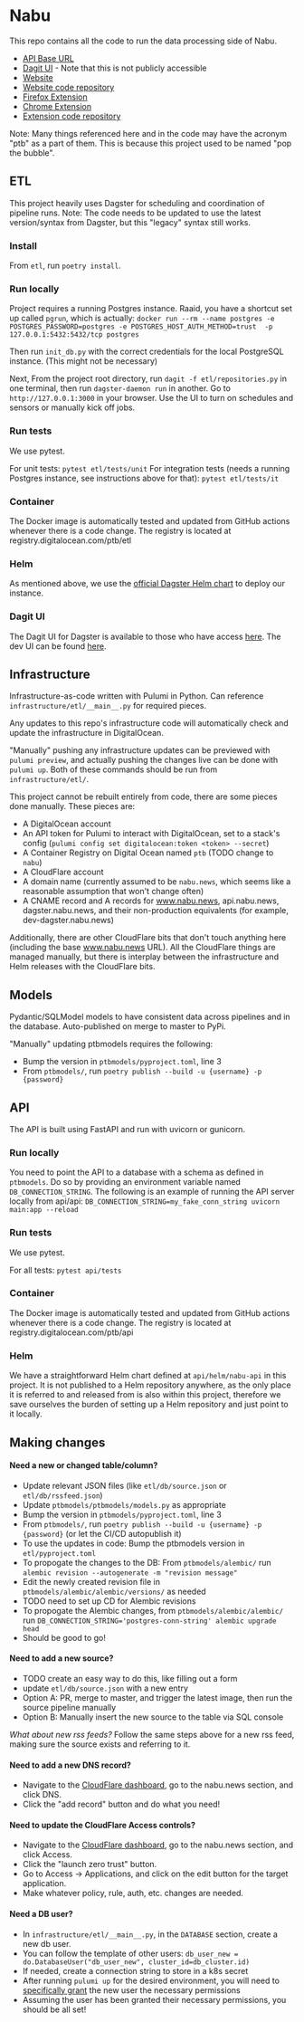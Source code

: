 # Nabu
This repo contains all the code to run the data processing side of Nabu.

- [API Base URL](https://api.nabu.news)
- [Dagit UI](https://dagster.nabu.news) - Note that this is not publicly accessible
- [Website](https://www.nabu.news)
- [Website code repository](https://github.com/raaidarshad/nabu-website)
- [Firefox Extension](https://addons.mozilla.org/en-US/firefox/addon/nabu/)
- [Chrome Extension](https://chrome.google.com/webstore/detail/nabu/bgmcmbjhfdnfaplfiiphlefclhhhnajb)
- [Extension code repository](https://github.com/raaidarshad/nabu-browser-extension)

Note: Many things referenced here and in the code may have the acronym "ptb" as a part of them. This is because this
project used to be named "pop the bubble".

## ETL
This project heavily uses Dagster for scheduling and coordination of pipeline runs. Note: The code needs to be updated
to use the latest version/syntax from Dagster, but this "legacy" syntax still works.

### Install
From `etl`, run `poetry install`.

### Run locally
Project requires a running Postgres instance. Raaid, you have a shortcut set up called `pgrun`, which is
actually: `docker run --rm --name postgres -e POSTGRES_PASSWORD=postgres -e POSTGRES_HOST_AUTH_METHOD=trust 
-p 127.0.0.1:5432:5432/tcp postgres`

Then run `init_db.py` with the correct credentials for the local PostgreSQL instance. (This might not be necessary)

Next, From the project root directory, run `dagit -f etl/repositories.py` in one terminal, then run 
`dagster-daemon run` in another. Go to `http://127.0.0.1:3000` in your browser. Use the UI to turn on schedules
and sensors or manually kick off jobs.

### Run tests
We use pytest.

For unit tests: `pytest etl/tests/unit`
For integration tests (needs a running Postgres instance, see instructions above for that): `pytest etl/tests/it`

### Container
The Docker image is automatically tested and updated from GitHub actions whenever there is a code change. The registry
is located at registry.digitalocean.com/ptb/etl

### Helm
As mentioned above, we use the [official Dagster Helm chart](https://github.com/dagster-io/dagster/tree/master/helm/dagster) to deploy our instance.

### Dagit UI
The Dagit UI for Dagster is available to those who have access [here](https://dagster.nabu.news).
The dev UI can be found [here](https://dev-dagster.nabu.news).

## Infrastructure
Infrastructure-as-code written with Pulumi in Python. Can reference `infrastructure/etl/__main__.py` for required
pieces.

Any updates to this repo's infrastructure code will automatically check and update the infrastructure in DigitalOcean.

"Manually" pushing any infrastructure updates can be previewed with `pulumi preview`, and actually pushing the changes 
live can be done with `pulumi up`. Both of these commands should be run from `infrastructure/etl/`.

This project cannot be rebuilt entirely from code, there are some pieces done manually. These pieces are:

- A DigitalOcean account
- An API token for Pulumi to interact with DigitalOcean, set to a stack's config (`pulumi config set digitalocean:token <token> --secret`)
- A Container Registry on Digital Ocean named `ptb` (TODO change to `nabu`)
- A CloudFlare account
- A domain name (currently assumed to be `nabu.news`, which seems like a reasonable assumption that won't change often)
- A CNAME record and A records for www.nabu.news, api.nabu.news, dagster.nabu.news, and their non-production equivalents (for example, dev-dagster.nabu.news)

Additionally, there are other CloudFlare bits that don't touch anything here (including the base www.nabu.news URL).
All the CloudFlare things are managed manually, but there is interplay between the infrastructure and Helm releases with the CloudFlare bits.

## Models
Pydantic/SQLModel models to have consistent data across pipelines and in the database. Auto-published on merge to
master to PyPi.

"Manually" updating ptbmodels requires the following:

- Bump the version in `ptbmodels/pyproject.toml`, line 3
- From `ptbmodels/`, run `poetry publish --build -u {username} -p {password}`

## API
The API is built using FastAPI and run with uvicorn or gunicorn.

### Run locally
You need to point the API to a database with a schema as defined in `ptbmodels`. Do so by providing an environment
variable named `DB_CONNECTION_STRING`. The following is an example of running the API server locally from api/api:
`DB_CONNECTION_STRING=my_fake_conn_string uvicorn main:app --reload`

### Run tests
We use pytest.

For all tests: `pytest api/tests`

### Container
The Docker image is automatically tested and updated from GitHub actions whenever there is a code change. The registry
is located at registry.digitalocean.com/ptb/api

### Helm
We have a straightforward Helm chart defined at `api/helm/nabu-api` in this project. It is not published to a Helm
repository anywhere, as the only place it is referred to and released from is also within this project, therefore we
save ourselves the burden of setting up a Helm repository and just point to it locally.

## Making changes

#### Need a new or changed table/column?

- Update relevant JSON files (like `etl/db/source.json` or `etl/db/rssfeed.json`)
- Update `ptbmodels/ptbmodels/models.py` as appropriate
- Bump the version in `ptbmodels/pyproject.toml`, line 3
- From `ptbmodels/`, run `poetry publish --build -u {username} -p {password}` (or let the CI/CD autopublish it)
- To use the updates in code: Bump the ptbmodels version in `etl/pyproject.toml`
- To propogate the changes to the DB: From `ptbmodels/alembic/` run `alembic revision --autogenerate -m "revision message"`
- Edit the newly created revision file in `ptbmodels/alembic/alembic/versions/` as needed
- TODO need to set up CD for Alembic revisions
- To propogate the Alembic changes, from `ptbmodels/alembic/alembic/` run `DB_CONNECTION_STRING='postgres-conn-string' alembic upgrade head`
- Should be good to go!

#### Need to add a new source?

- TODO create an easy way to do this, like filling out a form
- update `etl/db/source.json` with a new entry
- Option A: PR, merge to master, and trigger the latest image, then run the source pipeline manually
- Option B: Manually insert the new source to the table via SQL console

*What about new rss feeds?*
Follow the same steps above for a new rss feed, making sure the source exists and referring to it.

#### Need to add a new DNS record?

- Navigate to the [CloudFlare dashboard](https://dash.cloudflare.com), go to the nabu.news section, and click DNS.
- Click the "add record" button and do what you need!

#### Need to update the CloudFlare Access controls?

- Navigate to the [CloudFlare dashboard](https://dash.cloudflare.com), go to the nabu.news section, and click Access.
- Click the "launch zero trust" button.
- Go to Access -> Applications, and click on the edit button for the target application.
- Make whatever policy, rule, auth, etc. changes are needed.

#### Need a DB user?

- In `infrastructure/etl/__main__.py`, in the `DATABASE` section, create a new db user.
- You can follow the template of other users: `db_user_new = do.DatabaseUser("db_user_new", cluster_id=db_cluster.id)`
- If needed, create a connection string to store in a k8s secret
- After running `pulumi up` for the desired environment, you will need to [specifically grant](https://www.postgresql.org/docs/13/sql-grant.html) the new user the necessary permissions
- Assuming the user has been granted their necessary permissions, you should be all set!
